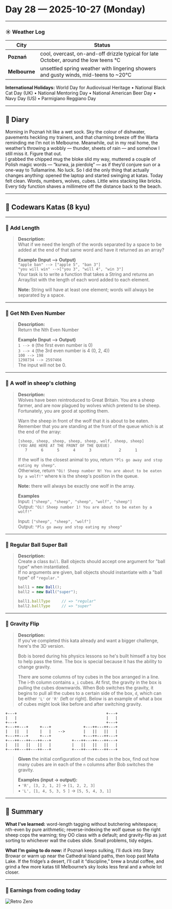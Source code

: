 
# Day 28 — 2025-10-27 (Monday)

---

### ☀️ Weather Log
| City        | Status                                                                                 |
|-------------|----------------------------------------------------------------------------------------|
| **Poznań**      | cool, overcast, on-and-off drizzle typical for late October, around the low teens °C |
| **Melbourne**   | unsettled spring weather with lingering showers and gusty winds, mid-teens to ~20°C   |

**International Holidays:** World Day for Audiovisual Heritage • National Black Cat Day (UK) • National Mentoring Day • National American Beer Day • Navy Day (US) • Parmigiano Reggiano Day

---

## 📓 Diary
Morning in Poznań hit like a wet sock. Sky the colour of dishwater, pavements heckling my trainers, and that charming breeze off the Warta reminding me I’m not in Melbourne. Meanwhile, out in my real home, the weather’s throwing a wobbly — thunder, sheets of rain — and somehow I still miss it. Figure that out.  
I grabbed the chipped mug the bloke slid my way, muttered a couple of Polish magic words — “kurwa, ja pierdolę” — as if they’d conjure sun or a one-way to Tullamarine. No luck. So I did the only thing that actually changes anything: opened the laptop and started swinging at katas. Today felt clean. Words, numbers, wolves, cubes. Little wins stacking like bricks. Every tidy function shaves a millimetre off the distance back to the beach.

---

## 🧩 Codewars Katas (8 kyu)

---

### 🎯 **Add Length**
> **Description:**  
> What if we need the length of the words separated by a space to be added at the end of that same word and have it returned as an array?  
>  
> **Example (Input --> Output)**  
> `"apple ban" --> ["apple 5", "ban 3"]`  
> `"you will win" -->["you 3", "will 4", "win 3"]`  
> Your task is to write a function that takes a String and returns an Array/list with the length of each word added to each element.  
>  
> **Note:** String will have at least one element; words will always be separated by a space.

---

### 🎯 **Get Nth Even Number**
> **Description:**  
> Return the Nth Even Number  
>  
> **Example (Input --> Output)**  
> `1 --> 0` (the first even number is 0)  
> `3 --> 4` (the 3rd even number is 4 (0, 2, 4))  
> `100 --> 198`  
> `1298734 --> 2597466`  
> The input will not be 0.

---

### 🎯 **A wolf in sheep's clothing**
> **Description:**  
> Wolves have been reintroduced to Great Britain. You are a sheep farmer, and are now plagued by wolves which pretend to be sheep. Fortunately, you are good at spotting them.  
>  
> Warn the sheep in front of the wolf that it is about to be eaten. Remember that you are standing at the front of the queue which is at the end of the array:  
> 
> ```
> [sheep, sheep, sheep, sheep, sheep, wolf, sheep, sheep]      (YOU ARE HERE AT THE FRONT OF THE QUEUE)
>    7      6      5      4      3            2      1
> ```
> If the wolf is the closest animal to you, return `"Pls go away and stop eating my sheep"`.  
> Otherwise, return `"Oi! Sheep number N! You are about to be eaten by a wolf!"` where `N` is the sheep's position in the queue.  
>  
> **Note:** there will always be exactly one wolf in the array.  
>  
> **Examples**  
> Input: `["sheep", "sheep", "sheep", "wolf", "sheep"]`  
> Output: `"Oi! Sheep number 1! You are about to be eaten by a wolf!"`  
>  
> Input: `["sheep", "sheep", "wolf"]`  
> Output: `"Pls go away and stop eating my sheep"`

---

### 🎯 **Regular Ball Super Ball**
> **Description:**  
> Create a class `Ball`. Ball objects should accept one argument for "ball type" when instantiated.  
> If no arguments are given, ball objects should instantiate with a "ball type" of `"regular."`  
>  
> ```js
> ball1 = new Ball();
> ball2 = new Ball("super");
> 
> ball1.ballType     // => "regular"
> ball2.ballType     // => "super"
> ```

---

### 🎯 **Gravity Flip**
> **Description:**  
> If you've completed this kata already and want a bigger challenge, here's the 3D version.  
>  
> Bob is bored during his physics lessons so he's built himself a toy box to help pass the time. The box is special because it has the ability to change gravity.  
>  
> There are some columns of toy cubes in the box arranged in a line. The i-th column contains `a_i` cubes. At first, the gravity in the box is pulling the cubes downwards. When Bob switches the gravity, it begins to pull all the cubes to a certain side of the box, `d`, which can be either `'L'` or `'R'` (left or right). Below is an example of what a box of cubes might look like before and after switching gravity.
> 
```
+---+                                       +---+
|   |                                       |   |
+---+                                       +---+
+---++---+     +---+              +---++---++---+
|   ||   |     |   |   -->        |   ||   ||   |
+---++---+     +---+              +---++---++---+
+---++---++---++---+         +---++---++---++---+
|   ||   ||   ||   |         |   ||   ||   ||   |
+---++---++---++---+         +---++---++---++---+
```
> 
> **Given** the initial configuration of the cubes in the box, find out how many cubes are in each of the `n` columns after Bob switches the gravity.  
>  
> **Examples (input -> output):**  
> • `'R', [3, 2, 1, 2]`  ->  `[1, 2, 2, 3]`  
> • `'L', [1, 4, 5, 3, 5 ]`  ->  `[5, 5, 4, 3, 1]`

---

## 🧭 Summary
**What I’ve learned:** word-length tagging without butchering whitespace; nth-even by pure arithmetic; reverse-indexing the wolf queue so the right sheep cops the warning; tiny OO class with a default; and gravity-flip as just sorting to whichever wall the cubes slide. Small problems, tidy edges.

**What I’m going to do now:** if Poznań keeps sulking, I’ll duck into Stary Browar or warm up near the Cathedral Island paths, then loop past Malta Lake. If the fridge’s a desert, I’ll call it “discipline,” brew a brutal coffee, and grind a few more katas till Melbourne’s sky looks less feral and a whole lot closer.

---

### 💸 Earnings from coding today
![Retro Zero](https://i.imgur.com/ekv435l.gif)

